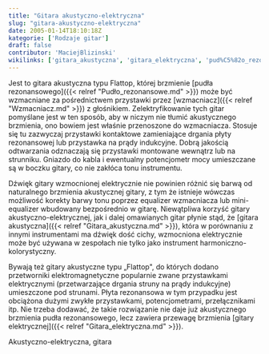 ```yaml
---
title: "Gitara akustyczno-elektryczna"
slug: "gitara-akustyczno-elektryczna"
date: 2005-01-14T18:10:18Z
kategorie: ['Rodzaje gitar']
draft: false
contributor: 'MaciejBlizinski'
wikilinks: ['gitara_akustyczna', 'gitara_elektryczna', 'pud%C5%82o_rezonansowe', 'wzmacniacz']
---
```

Jest to gitara akustyczna typu Flattop, której brzmienie [pudła
rezonansowego]({{< relref "Pudło_rezonansowe.md" >}}) może być wzmacniane za
pośrednictwem przystawki przez [wzmacniacz]({{< relref "Wzmacniacz.md" >}}) z
głośnikiem. Zelektryfikowanie tych gitar pomyślane jest w ten sposób,
aby w niczym nie tłumić akustycznego brzmienia, ono bowiem jest właśnie
przenoszone do wzmacniacza. Stosuje się tu zazwyczaj przystawki
kontaktowe zamieniające drgania płyty rezonansowej lub przystawka na
prądy indukcyjne. Dobrą jakością odtwarzania odznaczają się przystawki
montowane wewnątrz lub na strunniku. Gniazdo do kabla i ewentualny
potencjometr mocy umieszczane są w boczku gitary, co nie zakłóca tonu
instrumentu.

Dźwięk gitary wzmocnionej elektrycznie nie powinien różnić się barwą od
naturalnego brzmienia akustycznej gitary, z tym że istnieje wówczas
możliwość korekty barwy tonu poprzez equalizer wzmacniacza lub
mini-equalizer wbudowany bezpośrednio w gitarę. Niewątpliwa korzyść
gitary akustyczno-elektrycznej, jak i dalej omawianych gitar płynie
stąd, że [gitara akustyczna]({{< relref "Gitara_akustyczna.md" >}}), która w
porównaniu z innymi instrumentami ma dźwięk dość cichy, wzmocniona
elektrycznie może być używana w zespołach nie tylko jako instrument
harmoniczno-kolorystyczny.

Bywają też gitary akustyczne typu „Flattop", do których dodano
przetworniki elektromagnetyczne popularnie zwane przystawkami
elektrycznymi (przetwarzające drgania struny na prądy indukcyjne)
umieszczone pod strunami. Płyta rezonansowa w tym przypadku jest
obciążona dużymi zwykłe przystawkami, potencjometrami, przełącznikami
itp. Nie trzeba dodawać, że takie rozwiązanie nie daje już akustycznego
brzmienia pudła rezonansowego, lecz zawiera przewagę brzmienia [gitary
elektrycznej]({{< relref "Gitara_elektryczna.md" >}}).

Akustyczno-elektryczna, gitara<!-- link nie odnosił się do niczego: 'Gitara akustyczno-elektryczna' (PosixPath('Gitara_akustyczno-elektryczna.md')) links to 'kategoria:rodzaje_gitar' (PosixPath('/no/path/exists')) and that does not exist -->
